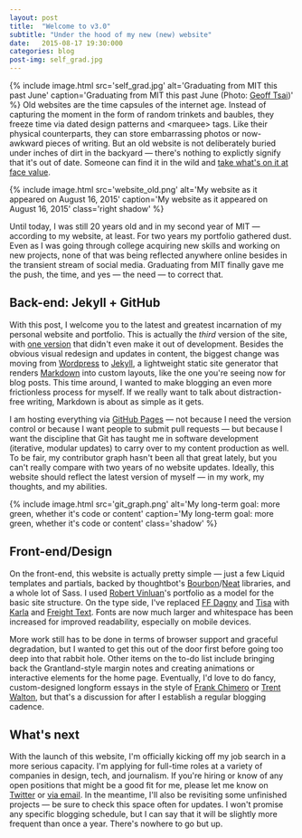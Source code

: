 ```yaml
---
layout: post
title:  "Welcome to v3.0"
subtitle: "Under the hood of my new (new) website"
date:   2015-08-17 19:30:000
categories: blog
post-img: self_grad.jpg
---
```


{% include image.html src='self_grad.jpg' alt='Graduating from MIT this past June' caption='Graduating from MIT this past June (Photo: <a href="//www.flickr.com/photos/geoff-tsai/sets/72157653676210788/">Geoff Tsai</a>)' %}
Old websites are the time capsules of the internet age. Instead of capturing the moment in the form of random trinkets and baubles, they freeze time via dated design patterns and &lt;marquee&gt; tags. Like their physical counterparts, they can store embarrassing photos or now-awkward pieces of writing. But an old website is not deliberately buried under inches of dirt in the backyard — there's nothing to explictly signify that it's out of date. Someone can find it in the wild and [take what's on it at face value](//i0.kym-cdn.com/photos/images/newsfeed/000/428/075/30a.jpeg).

{% include image.html src='website_old.png' alt='My website as it appeared on August 16, 2015' caption='My website as it appeared on August 16, 2015' class='right shadow' %}

Until today, I was still 20 years old and in my second year of MIT — according to my website, at least. For two years my portfolio gathered dust. Even as I was going through college acquiring new skills and working on new projects, none of that was being reflected anywhere online besides in the transient stream of social media. Graduating from MIT finally gave me the push, the time, and yes — the need — to correct that.

## Back-end: Jekyll + GitHub

With this post, I welcome you to the latest and greatest incarnation of my personal website and portfolio. This is actually the *third* version of the site, with [one version](//github.com/s2tephen/stephensuen.com/tree/v1) that didn't even make it out of development. Besides the obvious visual redesign and updates in content, the biggest change was moving from [Wordpress](//wordpress.org) to [Jekyll](//jekyllrb.com), a lightweight static site generator that renders [Markdown](//daringfireball.net/projects/markdown) into custom layouts, like the one you're seeing now for blog posts. This time around, I wanted to make blogging an even more frictionless process for myself. If we really want to talk about distraction-free writing, Markdown is about as simple as it gets.

I am hosting everything via [GitHub Pages](//github.com/s2tephen/stephensuen.com) — not because I need the version control or because I want people to submit pull requests — but because I want the discipline that Git has taught me in software development (iterative, modular updates) to carry over to my content production as well. To be fair, my contributor graph hasn't been all that great lately, but you can't really compare with two years of no website updates. Ideally, this website should reflect the latest version of myself — in my work, my thoughts, and my abilities.

{% include image.html src='git_graph.png' alt='My long-term goal: more green, whether it\'s code or content' caption='My long-term goal: more green, whether it\'s code or content' class='shadow' %}

## Front-end/Design

On the front-end, this website is actually pretty simple — just a few Liquid templates and partials, backed by thoughtbot's [Bourbon](//bourbon.io)/[Neat](//neat.bourbon.io) libraries, and a whole lot of Sass. I used [Robert Vinluan](//robertvinluan.com)'s portfolio as a model for the basic site structure. On the type side, I've replaced [FF Dagny](//www.fontfont.com/fonts/dagny) and [Tisa](//www.fontfont.com/fonts/tisa) with [Karla](//www.google.com/fonts/specimen/Karla) and [Freight Text](//www.dardenstudio.com/typefaces/freight_text). Fonts are now much larger and whitespace has been increased for improved readability, especially on mobile devices.

More work still has to be done in terms of browser support and graceful degradation, but I wanted to get this out of the door first before going too deep into that rabbit hole. Other items on the to-do list include bringing back the Grantland-style margin notes and creating animations or interactive elements for the home page. Eventually, I'd love to do fancy, custom-designed longform essays in the style of [Frank Chimero](//frankchimero.com/writing) or [Trent Walton](//trentwalton.com/category/articles), but that's a discussion for after I establish a regular blogging cadence.

## What's next

With the launch of this website, I'm officially kicking off my job search in a more serious capacity. I'm applying for full-time roles at a variety of companies in design, tech, and journalism. If you're hiring or know of any open positions that might be a good fit for me, please let me know on [Twitter](//twitter.com/intent/tweet?screen_name=s2tephen) or [via email](mailto:ssuen@mit.edu). In the meantime, I'll also be revisiting some unfinished projects — be sure to check this space often for updates. I won't promise any specific blogging schedule, but I can say that it will be slightly more frequent than once a year. There's nowhere to go but up.
